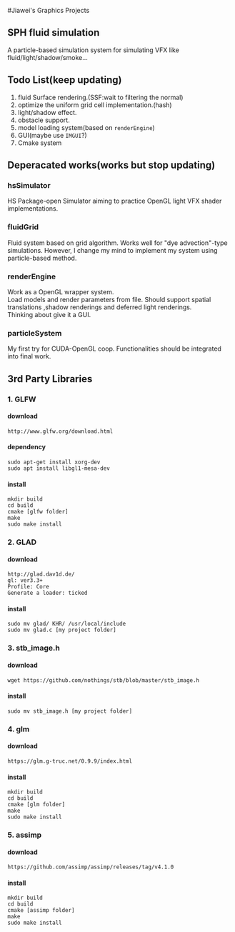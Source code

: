 #Jiawei's Graphics Projects

## SPH fluid simulation
A particle-based simulation system for simulating VFX like fluid/light/shadow/smoke...

## Todo List(keep updating)
1. fluid Surface rendering.(SSF:wait to filtering the normal)
2. optimize the uniform grid cell implementation.(hash)
3. light/shadow effect.
4. obstacle support.
5. model loading system(based on `renderEngine`)
6. GUI(maybe use `IMGUI`?)
7. Cmake system


## Deperacated works(works but stop updating)
### hsSimulator
HS Package-open Simulator aiming to practice OpenGL light VFX shader implementations. 

### fluidGrid
Fluid system based on grid algorithm. Works well for "dye advection"-type simulations. However, I change my mind to implement my system using particle-based method.

### renderEngine
Work as a OpenGL wrapper system.    
Load models and render parameters from file. Should support spatial translations ,shadow renderings and deferred light renderings.  
Thinking about give it a GUI.

### particleSystem
My first try for CUDA-OpenGL coop. Functionalities should be integrated into final work.

## 3rd Party Libraries
### 1. GLFW
#### download
    http://www.glfw.org/download.html
#### dependency
    sudo apt-get install xorg-dev
    sudo apt install libgl1-mesa-dev
#### install
    mkdir build
    cd build
    cmake [glfw folder]
    make
    sudo make install

### 2. GLAD
#### download
    http://glad.dav1d.de/
    gl: ver3.3+
    Profile: Core
    Generate a loader: ticked
#### install
    sudo mv glad/ KHR/ /usr/local/include
    sudo mv glad.c [my project folder]

### 3. stb_image.h
#### download
    wget https://github.com/nothings/stb/blob/master/stb_image.h

#### install
    sudo mv stb_image.h [my project folder]

### 4. glm
#### download
    https://glm.g-truc.net/0.9.9/index.html
#### install
    mkdir build
    cd build
    cmake [glm folder]
    make
    sudo make install

### 5. assimp
#### download
    https://github.com/assimp/assimp/releases/tag/v4.1.0
#### install
    mkdir build
    cd build
    cmake [assimp folder]
    make
    sudo make install
